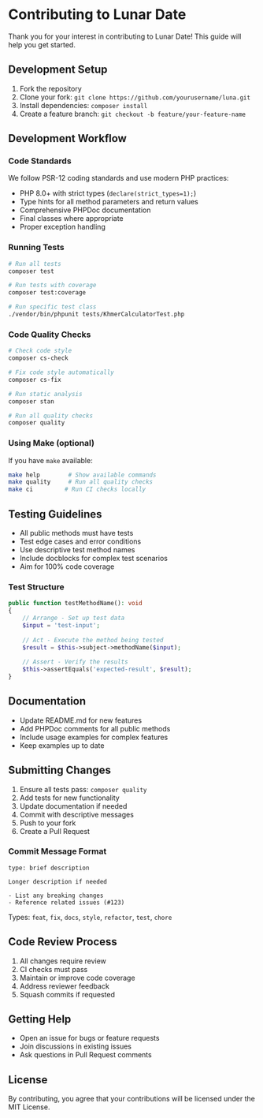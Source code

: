 # Contributing to Lunar Date

Thank you for your interest in contributing to Lunar Date! This guide will help you get started.

## Development Setup

1. Fork the repository
2. Clone your fork: `git clone https://github.com/yourusername/luna.git`
3. Install dependencies: `composer install`
4. Create a feature branch: `git checkout -b feature/your-feature-name`

## Development Workflow

### Code Standards

We follow PSR-12 coding standards and use modern PHP practices:

- PHP 8.0+ with strict types (`declare(strict_types=1);`)
- Type hints for all method parameters and return values
- Comprehensive PHPDoc documentation
- Final classes where appropriate
- Proper exception handling

### Running Tests

```bash
# Run all tests
composer test

# Run tests with coverage
composer test:coverage

# Run specific test class
./vendor/bin/phpunit tests/KhmerCalculatorTest.php
```

### Code Quality Checks

```bash
# Check code style
composer cs-check

# Fix code style automatically
composer cs-fix

# Run static analysis
composer stan

# Run all quality checks
composer quality
```

### Using Make (optional)

If you have `make` available:

```bash
make help        # Show available commands
make quality     # Run all quality checks
make ci         # Run CI checks locally
```

## Testing Guidelines

- All public methods must have tests
- Test edge cases and error conditions
- Use descriptive test method names
- Include docblocks for complex test scenarios
- Aim for 100% code coverage

### Test Structure

```php
public function testMethodName(): void
{
    // Arrange - Set up test data
    $input = 'test-input';
    
    // Act - Execute the method being tested
    $result = $this->subject->methodName($input);
    
    // Assert - Verify the results
    $this->assertEquals('expected-result', $result);
}
```

## Documentation

- Update README.md for new features
- Add PHPDoc comments for all public methods
- Include usage examples for complex features
- Keep examples up to date

## Submitting Changes

1. Ensure all tests pass: `composer quality`
2. Add tests for new functionality
3. Update documentation if needed
4. Commit with descriptive messages
5. Push to your fork
6. Create a Pull Request

### Commit Message Format

```
type: brief description

Longer description if needed

- List any breaking changes
- Reference related issues (#123)
```

Types: `feat`, `fix`, `docs`, `style`, `refactor`, `test`, `chore`

## Code Review Process

1. All changes require review
2. CI checks must pass
3. Maintain or improve code coverage
4. Address reviewer feedback
5. Squash commits if requested

## Getting Help

- Open an issue for bugs or feature requests
- Join discussions in existing issues
- Ask questions in Pull Request comments

## License

By contributing, you agree that your contributions will be licensed under the MIT License.
